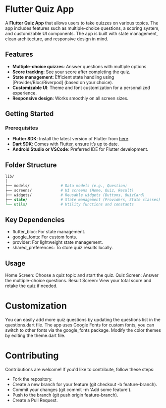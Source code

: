 # Flutter Quiz App

A **Flutter Quiz App** that allows users to take quizzes on various topics. The app includes features such as multiple-choice questions, a scoring system, and customizable UI components. The app is built with state management, clean architecture, and responsive design in mind.

## Features

- **Multiple-choice quizzes**: Answer questions with multiple options.
- **Score tracking**: See your score after completing the quiz.
- **State management**: Efficient state handling using [Provider/Bloc/Riverpod] (based on your choice).
- **Customizable UI**: Theme and font customization for a personalized experience.
- **Responsive design**: Works smoothly on all screen sizes.

## Getting Started

### Prerequisites

- **Flutter SDK**: Install the latest version of Flutter from [here](https://flutter.dev/docs/get-started/install).
- **Dart SDK**: Comes with Flutter, ensure it’s up to date.
- **Android Studio or VSCode**: Preferred IDE for Flutter development.

## Folder Structure

```perl
lib/
│
├── models/              # Data models (e.g., Question)
├── screens/             # UI screens (Home, Quiz, Result)
├── widgets/             # Reusable widgets (Buttons, QuizCard)
├── state/               # State management (Providers, State classes)
└── utils/               # Utility functions and constants
```

## Key Dependencies
- flutter_bloc: For state management.
- google_fonts: For custom fonts.
- provider: For lightweight state management.
- shared_preferences: To store quiz results locally.

## Usage
Home Screen: Choose a quiz topic and start the quiz.
Quiz Screen: Answer the multiple-choice questions.
Result Screen: View your total score and retake the quiz if needed.

# Customization
You can easily add more quiz questions by updating the questions list in the questions.dart file.
The app uses Google Fonts for custom fonts, you can switch to other fonts via the google_fonts package.
Modify the color themes by editing the theme.dart file.

# Contributing
Contributions are welcome! If you'd like to contribute, follow these steps:

- Fork the repository.
- Create a new branch for your feature (git checkout -b feature-branch).
- Commit your changes (git commit -m 'Add some feature').
- Push to the branch (git push origin feature-branch).
- Create a Pull Request.


